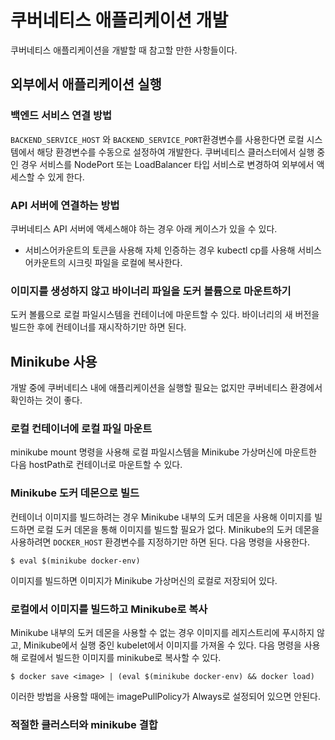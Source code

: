 # 쿠버네티스 애플리케이션 개발

쿠버네티스 애플리케이션을 개발할 때 참고할 만한 사항들이다.

## 외부에서 애플리케이션 실행

### 백엔드 서비스 연결 방법 

`BACKEND_SERVICE_HOST` 와 `BACKEND_SERVICE_PORT`환경변수를 사용한다면 로컬 시스템에서 해당 환경변수를 수동으로 설정하여 개발한다. 쿠버네티스 클러스터에서 실행 중인 경우 서비스를 NodePort 또는 LoadBalancer 타입 서비스로 변경하여 외부에서 액세스할 수 있게 한다.

### API 서버에 연결하는 방법

쿠버네티스 API 서버에 액세스해야 하는 경우 아래 케이스가 있을 수 있다.

* 서비스어카운트의 토큰을 사용해 자체 인증하는 경우 kubectl cp를 사용해 서비스어카운트의 시크릿 파일을 로컬에 복사한다.

### 이미지를 생성하지 않고 바이너리 파일을 도커 볼륨으로 마운트하기

도커 볼륨으로 로컬 파일시스템을 컨테이너에 마운트할 수 있다. 바이너리의 새 버전을 빌드한 후에 컨테이너를 재시작하기만 하면 된다.

## Minikube 사용

개발 중에 쿠버네티스 내에 애플리케이션을 실행할 필요는 없지만 쿠버네티스 환경에서 확인하는 것이 좋다.

### 로컬 컨테이너에 로컬 파일 마운트

minikube mount 명령을 사용해 로컬 파일시스템을 Minikube 가상머신에 마운트한 다음 hostPath로 컨테이너로 마운트할 수 있다.

### Minikube 도커 데몬으로 빌드 

컨테이너 이미지를 빌드하려는 경우 Minikube 내부의 도커 데몬을 사용해 이미지를 빌드하면 로컬 도커 데몬을 통해 이미지를 빌드할 필요가 없다. Minikube의 도커 데몬을 사용하려면 `DOCKER_HOST` 환경변수를 지정하기만 하면 된다. 다음 명령을 사용한다.

```text
$ eval $(minikube docker-env)
```

이미지를 빌드하면 이미지가 Minikube 가상머신의 로컬로 저장되어 있다.

### 로컬에서 이미지를 빌드하고 Minikube로 복사

Minikube 내부의 도커 데몬을 사용할 수 없는 경우 이미지를 레지스트리에 푸시하지 않고, Minikube에서 실행 중인 kubelet에서 이미지를 가져올 수 있다. 다음 명령을 사용해 로컬에서 빌드한 이미지를 minikube로 복사할 수 있다.

```text
$ docker save <image> | (eval $(minikube docker-env) && docker load)
```

이러한 방법을 사용할 때에는 imagePullPolicy가 Always로 설정되어 있으면 안된다.

### 적절한 클러스터와 minikube 결합

